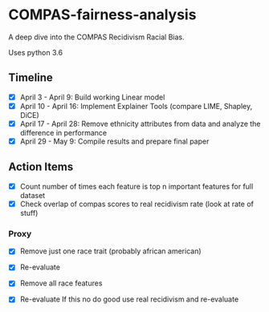 # COMPAS-fairness-analysis
A deep dive into the COMPAS Recidivism Racial Bias. 


Uses python 3.6
## Timeline
- [x] April 3 - April 9: Build working Linear model
- [x] April 10 - April 16: Implement Explainer Tools (compare LIME, Shapley, DiCE) 
- [x] April 17 - April 28: Remove ethnicity attributes from data and analyze the difference in performance
- [x] April 29 - May 9: Compile results and prepare final paper

## Action Items
- [x] Count number of times each feature is top n important features for full dataset
- [x] Check overlap of compas scores to real recidivism rate (look at rate of stuff)

### Proxy
- [x] Remove just one race trait (probably african american)
- [x] Re-evaluate 

- [x] Remove all race features
- [x] Re-evaluate
If this no do good use real recidivism and re-evaluate 
